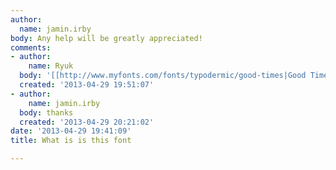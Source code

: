 ```yaml
---
author:
  name: jamin.irby
body: Any help will be greatly appreciated!
comments:
- author:
    name: Ryuk
  body: '[[http://www.myfonts.com/fonts/typodermic/good-times|Good Times]]'
  created: '2013-04-29 19:51:07'
- author:
    name: jamin.irby
  body: thanks
  created: '2013-04-29 20:21:02'
date: '2013-04-29 19:41:09'
title: What is is this font

---
```

